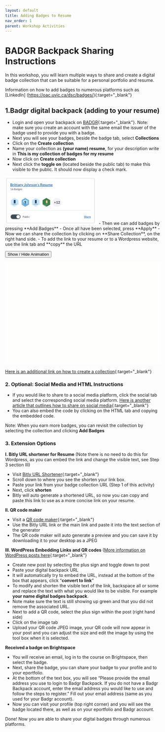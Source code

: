 ```yaml
---
layout: default
title: Adding Badges to Resume
nav_order: 1
parent: Workshop Activities
---
```

# BADGR Backpack Sharing Instructions
In this workshop, you will learn multiple ways to share and create a digital badge collection that can be suitable for a personal portfolio and resume. 

Information on how to add badges to numerous platforms such as [LinkedIn] (https://oac.uvic.ca/dsc/badges/){:target="_blank"} 

## 1.Badgr digital backpack (adding to your resume)
  - Login and open your backpack on [BADGR](https://badgr.com/auth/login){:target="_blank"}. Note: make sure you create an account with the same email the issuer of the badge used to provide you with a badge. 
  - Next you will see your badges, beside the badge tab, select **Collections**
  - Click on the **Create collection**
  - Name your collection as **(your name) resume**, for your description write in **This is my collection of badges for my resume**
  - Now click on **Create collection**
  - Next click the **toggle on** (located beside the public tab) to make this visible to the public. It should now display a check mark.
<img src="images/badge-toggle.png" style="width:300px" alt="Badge toggle to make portfolio public">
  - Then we can add badges by pressing **Add Badges**
  - Once all have been selected, press **Apply**
  - Now we can share the collection by clicking on **Share Collection**, on the right hand side.
  - To add the link to your resume or to a Wordpress website, use the link tab and **copy** the URL

<button onclick="toggle('gif1')">Show / Hide Animation </button>
<div id="gif1">
      <img src="images/badgr-step1.gif">
      </div>

[Here is an additional link on how to create a collection](https://support.badgr.com/en/knowledge/creating-a-collection-of-badges-in-badgr){:target="_blank"} 

### 2. Optional: Social Media and HTML Instructions
  - If you would like to share to a social media platform, click the social tab and select the corresponding social media platform. [Here is another article that outlines how to share on social media](https://support.badgr.com/en/knowledge/sharing-badges-on-social-media){:target="_blank"}
  - You can also embed the code by clicking on the HTML tab and copying the embedded code.
 
Note: When you earn more badges, you can revisit the collection by selecting the collection and clicking **Add Badges**
 
### 3. Extension Options
**I. Bitly URL shortener for Resume**
(Note there is no need to do this for Wordpress, as you can embed the link and change the visible text, see Step 3 section III)
- Visit [Bitly URL Shortener](https://bitly.com/){:target="_blank"}
- Scroll down to where you see the shorten your link box.
- Paste your link from your badge collection URL (Step 1 of this activity)
- Next, click **shorten**
- Bitly will auto generate a shortened URL, so now you can copy and paste this link to use as a more concise link on your resume.

**II. QR code maker**
  - Visit a [QR code maker](http://goqr.me/){:target="_blank"}
  - Use the Bitly URL link or the main link and paste it into the text section of the generator
  - The QR code maker will auto generate a preview and you can save it by downloading it to your desktop as a JPEG

**III. WordPress Embedding Links and QR codes**
([More information on WordPress posts here](https://bit.ly/3tTrB8m){:target="_blank"} 
  - Create new post by selecting the plus sign and toggle down to post
  - Paste your digital backpack URL
  - It will automatically try to embed the URL, instead at the bottom of the box that appears, click “**convert to link**”
  - To modify and shorten the visible text of the link, backspace all or some and replace the text with what you would like to be visible. For example **your name digital badges backpack**.
  - Note make sure the text is still showing up green and that you did not remove the associated URL.
  - Next to add a QR code, select the plus sign within the post (right hand side)
  - Click on the image tab
  - Upload your QR code JPEG image, your QR code will now appear in your post and you can adjust the size and edit the image by using the tool box when it is selected. 

**Received a badge on Brightspace**
- You will receive an email, log in to the course on Brightspace, then select the badge.
- Next, share the badge, you can share your badge to your profile and to your eportfolio.
- At the bottom of the text box, you will see “Please provide the email address you use to login to Badgr Backpack. If you do not have a Badgr Backpack account, enter the email address you would like to use and follow the steps to register.” Fill out your email address (same as you used for your Badgr account).
- Now you can visit your profile (top right corner) and you will see the badge located there, as well as on your eportfolio and Badgr account. 

Done! Now you are able to share your digital badges through numerous platforms. 

<script>  

    function toggle(input) {
        var x = document.getElementById(input);
        if (x.style.display === "none") {
            x.style.display = "block";
        } else {
            x.style.display = "none";
        }
    }
</script>

